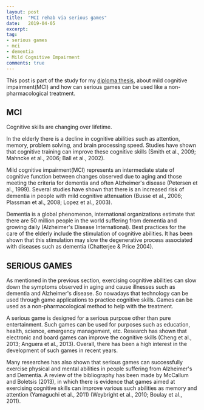 ```yaml
---
layout: post
title:  "MCI rehab via serious games"
date:   2019-04-05
excerpt:
tag:
- serious games
- mci 
- dementia
- Mild Cognitive Impairment
comments: true
---
```


This post is part of the study for my  [diploma thesis](http://thelouras.gr/diploma-thesis/), about mild cognitive impairment(MCI) and how can serious games can be used like a non-pharmacological treatment.

## MCI

Cognitive skills are changing over lifetime.

In the elderly there is a decline in cognitive abilities such as attention, memory, problem solving, and brain processing speed. Studies have shown that cognitive training can improve these cognitive skills (Smith et al., 2009; Mahncke et al., 2006; Ball et al., 2002).

Mild cognitive impairment(MCI) represents an intermediate state of cognitive function between changes observed due to aging and those meeting the criteria for dementia and often Alzheimer's disease (Petersen et al., 1999).
Several studies have shown that there is an increased risk of dementia in people with mild cognitive attenuation (Busse et al., 2006; Plassman et al., 2008; Lopez et al., 2003). 

Dementia is a global phenomenon, international organizations estimate that there are 50 million people in the world suffering from dementia and growing daily (Alzheimer's Disease International). Best practices for the care of the elderly include the stimulation of cognitive abilities. It has been shown that this stimulation may slow the degenerative process associated with diseases such as dementia (Chatterjee & Price 2004).

## SERIOUS GAMES

As mentioned in the previous section, exercising cognitive abilities can slow down the symptoms observed in aging and cause illnesses such as dementia and Alzheimer's disease. So nowadays that technology  can be used through game applications to practice cognitive skills. Games can be used as a non-pharmacological method  to help with the treatment.

A serious game is designed for a serious purpose other than pure entertainment. Such games can be used for purposes such as education, health, science, emergency management, etc. Research has shown that electronic and board games can improve the cognitive skills (Cheng et al., 2013; Anguera et al., 2013). Overall, there has been a high interest in the development of such games in recent years. 

Many researches has also shown that serious games can successfully exercise physical and mental abilities in people suffering from Alzheimer's and Dementia. A review of the bibliography has been made by McCallum and Boletsis (2013), in which there is evidence that games aimed at exercising cognitive skills can improve various such abilities as memory and attention (Yamaguchi et al., 2011) (Weybright et al., 2010; Boulay et al., 2011).




